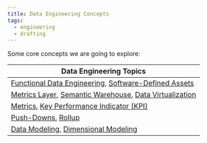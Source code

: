 ```yaml
---
title: Data Engineering Concepts
tags:
  - engineering
  - drafting
---
```

Some core concepts we are going to explore:

| Data Engineering Topics                                                                                                                            |
| -------------------------------------------------------------------------------------------------------------------------------------------------- |
| [Functional Data Engineering](term/functional%20data%20engineering.md), [Software-Defined Assets](term/software-defined%20assets.md)               |
| [Metrics Layer](term/metrics%20layer.md), [Semantic Warehouse](term/semantic%20warehouse.md), [Data Virtualization](term/data%20virtualization.md) |
| [Metrics](term/metric.md), [Key Performance Indicator (KPI)](term/key%20performance%20indicator%20(kpi).md)                                        |
| [Push-Downs](term/push-down.md), [Rollup](term/rollup.md)                                                                                          |
| [Data Modeling](term/data%20modeling.md), [Dimensional Modeling](term/dimensional%20modeling.md)                                                   |


